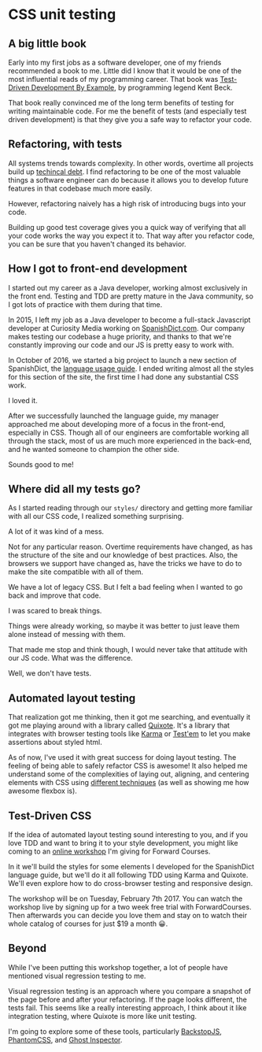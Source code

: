 # CSS unit testing

## A big little book

Early into my first jobs as a software developer, one of my friends recommended
a book to me. Little did I know that it would be one of the most influential
reads of my programming career. That book
was
[Test-Driven Development By Example](https://www.amazon.com/Test-Driven-Development-Kent-Beck/dp/0321146530),
by programming legend Kent Beck.

That book really convinced me of the long term benefits of testing for writing
maintainable code. For me the benefit of tests (and especially test driven
development) is that they give you a safe way to refactor your code.

## Refactoring, with tests

All systems trends towards complexity. In other words, overtime all projects
build
up [techincal debt](https://www.techopedia.com/definition/27913/technical-debt).
I find refactoring to be one of the most valuable things a software engineer can
do because it allows you to develop future features in that codebase much more easily.

However, refactoring naively has a high risk of introducing bugs into your code.

Building up good test coverage gives you a quick way of verifying that all your
code works the way you expect it to. That way after you refactor code, you can
be sure that you haven't changed its behavior.

## How I got to front-end development

I started out my career as a Java developer, working almost exclusively in the
front end. Testing and TDD are pretty mature in the Java community, so I got
lots of practice with them during that time.

In 2015, I left my job as a Java developer to become a full-stack Javascript
developer at Curiosity Media working
on [SpanishDict.com](http://www.spanishdict.com/). Our company makes testing our
codebase a huge priority, and thanks to that we're constantly improving our code
and our JS is pretty easy to work with.

In October of 2016, we started a big project to launch a new section of
SpanishDict,
the [language usage guide](http://www.spanishdict.com/guide/ser-vs-estar). I
ended writing almost all the styles for this section of the site, the first time
I had done any substantial CSS work.

I loved it.

After we successfully launched the language guide, my manager approached me
about developing more of a focus in the front-end, especially in CSS. Though all
of our engineers are comfortable working all through the stack, most of us are
much more experienced in the back-end, and he wanted someone to champion the
other side.

Sounds good to me!

## Where did all my tests go?

As I started reading through our `styles/` directory and getting more familiar
with all our CSS code, I realized something surprising.

A lot of it was kind of a mess.

Not for any particular reason. Overtime requirements have changed, as has the
structure of the site and our knowledge of best practices. Also, the browsers we
support have changed as, have the tricks we have to do to make the site
compatible with all of them.

We have a lot of legacy CSS. But I felt a bad feeling when I wanted to go back
and improve that code.

I was scared to break things.

Things were already working, so maybe it was better to just leave them alone
instead of messing with them.

That made me stop and think though, I would never take that attitude with our
JS code. What was the difference.

Well, we don't have tests.

## Automated layout testing

That realization got me thinking, then it got me searching, and eventually it
got me playing around with a library
called [Quixote](https://github.com/jamesshore/quixote). It's a library that
integrates with browser testing tools
like [Karma](http://karma-runner.github.io)
or [Test'em](https://github.com/airportyh/testem) to let you make assertions
about styled html.

As of now, I've used it with great success for doing layout testing. The feeling
of being able to safely refactor CSS is awesome! It also helped me understand
some of the complexities of laying out, aligning, and centering elements with
CSS using
[different techniques](http://blog.karenmenezes.com/2014/apr/13/floats-inline-block-or-display-table-or-flexbox/)
(as well as showing me how awesome flexbox is).

## Test-Driven CSS

If the idea of automated layout testing sound interesting to you, and if you
love TDD and want to bring it to your style development, you might like coming
to an [online workshop](https://forwardcourses.com/workshops/119) I'm giving for
Forward Courses.

In it we'll build the styles for some elements I developed for the SpanishDict
language guide, but we'll do it all following TDD using Karma and Quixote. We'll
even explore how to do cross-browser testing and responsive design.

The workshop will be on Tuesday, February 7th 2017. You can watch the workshop
live by signing up for a two week free trial with ForwardCourses. Then
afterwards you can decide you love them and stay on to watch their whole catalog
of courses for just $19 a month 😀.

## Beyond

While I've been putting this workshop together, a lot of people have mentioned
visual regression testing to me.

Visual regression testing is an approach where you compare a snapshot of the
page before and after your refactoring. If the page looks different, the tests
fail. This seems like a really interesting approach, I think about it like
integration testing, where Quixote is more like unit testing.

I'm going to explore some of these tools,
particularly
[BackstopJS](https://garris.github.io/BackstopJS/),
[PhantomCSS](https://github.com/Huddle/PhantomCSS),
and [Ghost Inspector](https://ghostinspector.com/).
